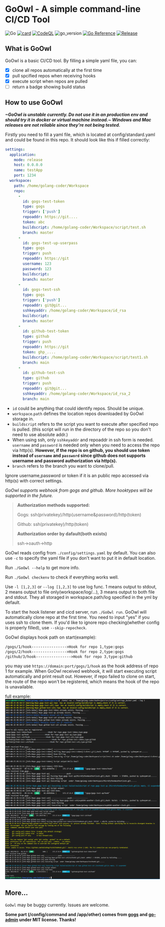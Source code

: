 # GoOwl - A simple command-line CI/CD Tool
![Go](https://github.com/sydneyowl/GoOwl/actions/workflows/GoOwl_Build.yml/badge.svg) [![card](https://goreportcard.com/badge/github.com/sydneyowl/GoOwl)](https://goreportcard.com/report/github.com/sydneyowl/GoOwl) [![CodeQL](https://github.com/SydneyOwl/GoOwl/actions/workflows/codeql-analysis.yml/badge.svg)](https://github.com/SydneyOwl/GoOwl/actions/workflows/codeql-analysis.yml)  ![go_version](https://img.shields.io/badge/Go-1.18.1-brightgreen) [![Go Reference](https://pkg.go.dev/badge/github.com/sydneyowl/GoOwl.svg)](https://pkg.go.dev/github.com/sydneyowl/GoOwl) [![Release](https://img.shields.io/github/v/tag/SydneyOwl/GoOwl)](https://github.com/sydneyowl/GoOwl/releases/latest) 
## What is GoOwl
GoOwl is a basic CI/CD tool. By filling a simple yaml file, you can:
- [x]  clone all repos automatically at the first time
- [x]  pull spcified repos when receiving hooks
- [x]  execute script when repos are pulled
- [ ]  return a badge showing build status

## How to use GoOwl
 ***~GoOwl is unstable currently. Do not use it in an production env and should try it in docker or virtual machine instead.~ Windows and Mac releases are not reliable since they're not being tested.***

Firstly you need to fill a yaml file, which is located at config/standard.yaml and could be found in this repo. It should look like this if filled correctly:

```yml
settings:
  application:
    mode: release
    host: 0.0.0.0
    name: testApp
    port: 1234
  workspace:
    path: /home/golang-coder/Workspace
    repo:
      -
        id: gogs-test-token
        type: gogs
        trigger: ['push']
        repoaddr: https://git....
        token: abc
        buildscript: /home/golang-coder/Workspace/script/test.sh
        branch: master
      -
        id: gogs-test-up-userpass
        type: gogs
        trigger: push
        repoaddr: https://git
        username: 123
        password: 123
        buildscript: 
        branch: master
      -
        id: gogs-test-ssh
        type: gogs
        trigger: ['push']
        repoaddr: git@git...
        sshkeyaddr: /home/golang-coder/Workspace/id_rsa
        buildscript: 
        branch: master
      -
        id: github-test-token
        type: github
        trigger: push
        repoaddr: https://git
        token: ghp_....
        buildscript: /home/golang-coder/Workspace/script/test1.sh
        branch: main
      -
        id: github-test-ssh
        type: github
        trigger: push
        repoaddr: git@git...
        sshkeyaddr: /home/golang-coder/Workspace/id_rsa_2
        branch: main
```
+ `id` could be anything that could identify repos. Should be unique.
+ `workspace`.`path` defines the location repos downloaded by GoOwl storage in.
+ `buildscript` refers to the script you want to execute after specified repo is pulled. (this script will run in the directory of the repo so you don't need to use absolute addr.)
+ When using ssh, only `sshkeyaddr` and repoaddr in ssh form is needed. `username` and `password` is needed only when you need to access the repo via http(s). **However, if the repo is on github, you should use token instead of `username` and `password` since github does not supports username and password authorization via http(s).**
+ `branch` refers to the branch you want to clone/pull.

Ignore username,password or token if it is an public repo accessed via http(s) with correct settings.

*GoOwl supports webhook from gogs and github. More hooktypes will be supported in the future.*

>**Authorization methods supported:**
>
>Gogs: ssh(privatekey)/http(username&password)/http(token)
>
>Github: ssh(privatekey)/http(token)
>
>**Authorization order by dafault(both exists)**
>
>ssh->oauth->http

GoOwl reads config from `./config/settings.yaml` by default. You can also use `-c` to specify the yaml file if you don't want to put it in default location.

Run `./GoOwl --help` to get more info.

Run `./GoOwl checkenv` to check if everything works well.  

Use `-l [1,2,3]` or `--log [1,2,3]` to use log func. 1 means output to stdout, 2 means output to file only(workspace/log/...), 3 means output to both file and stdout. They all storaged in workspace.path/log specified in the yml by default.

To start the hook listener and cicd server, run `./GoOwl run`. GoOwl will automatically clone repo at the first time. You need to input "yes" if you uses ssh to clone them. If you'd like to ignore repo checking(whether config is properly filled), use `--skip-repocheck`. 

GoOwl displays hook path on start(example):
```
/gogs/1/hook---------------->Hook for repo 1,type:gogs
/gogs/2/hook---------------->Hook for repo 2,type:gogs
/github/3/hook---------------->Hook for repo 3,type:github
```
you may use `https://domain:port/gogs/1/hook` as the hook address of repo 1 for example. When GoOwl received webhook, it will start executing script automatically and print result out. However, if repo failed to clone on start, the route of the repo won't be registered, which means the hook of the repo is unavailable. 

full example:
![](./md_pic/1.png)
![](./md_pic/2.png)

## More...
`GoOwl` may be buggy currently. Issues are welcome.

**Some part (/config/command and /app/other) comes from [gogs](https://github.com/gogs/git-module) and [go-admin](https://github.com/go-admin-team/go-admin) under MIT license. Thanks!**
